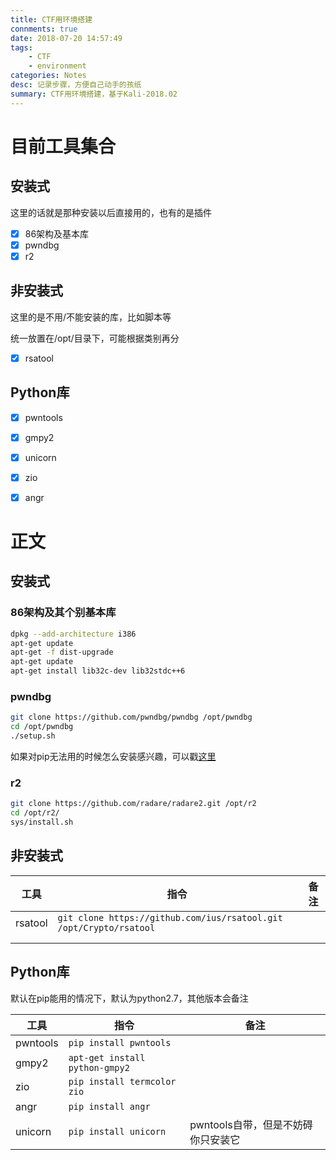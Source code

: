 ```yaml
---
title: CTF用环境搭建
connments: true
date: 2018-07-20 14:57:49
tags: 
	- CTF
	- environment
categories: Notes
desc: 记录步骤，方便自己动手的孩纸
summary: CTF用环境搭建，基于Kali-2018.02
---
```


# 目前工具集合

## 安装式

这里的话就是那种安装以后直接用的，也有的是插件

- [x] 86架构及基本库
- [x] pwndbg
- [x] r2

## 非安装式

这里的是不用/不能安装的库，比如脚本等

统一放置在/opt/目录下，可能根据类别再分

- [x] rsatool

## Python库

- [x] pwntools
- [x] gmpy2
- [x] unicorn
- [x] zio
- [x] angr



<!--more-->

# 正文

## 安装式

### 86架构及其个别基本库

```bash
dpkg --add-architecture i386 
apt-get update
apt-get -f dist-upgrade 
apt-get update
apt-get install lib32c-dev lib32stdc++6  
```

### pwndbg

```bash
git clone https://github.com/pwndbg/pwndbg /opt/pwndbg
cd /opt/pwndbg
./setup.sh 
```

如果对pip无法用的时候怎么安装感兴趣，可以戳[这里](http://csuwangj.top/2018/07/21/在pip连不上网的时候安装pwntools/)

### r2

```bash
git clone https://github.com/radare/radare2.git /opt/r2
cd /opt/r2/
sys/install.sh 
```

## 非安装式

| 工具    | 指令                                                         | 备注 |
| ------- | ------------------------------------------------------------ | ---- |
| rsatool | `git clone https://github.com/ius/rsatool.git /opt/Crypto/rsatool` |      |
|         |                                                              |      |
|         |                                                              |      |

## Python库

默认在pip能用的情况下，默认为python2.7，其他版本会备注

| 工具     | 指令                           | 备注                               |
| -------- | ------------------------------ | ---------------------------------- |
| pwntools | `pip install pwntools`         |                                    |
| gmpy2    | `apt-get install python-gmpy2` |                                    |
| zio      | `pip install termcolor zio`    |                                    |
| angr     | `pip install angr`             |                                    |
| unicorn  | `pip install unicorn`          | pwntools自带，但是不妨碍你只安装它 |



